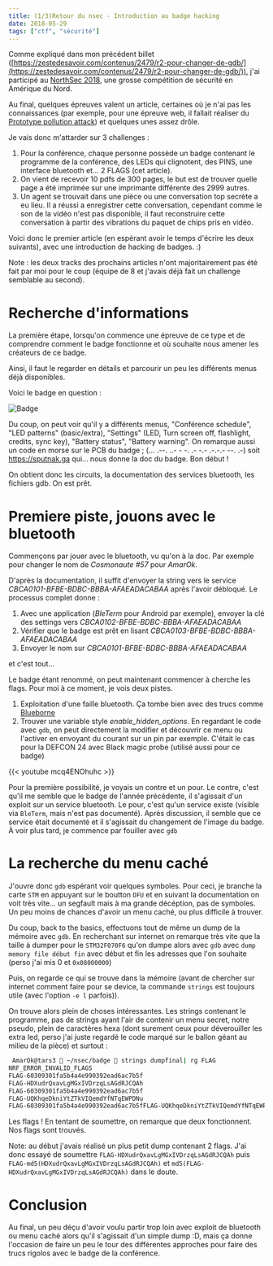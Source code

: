 ```yaml
---
title: (1/3)Retour du nsec - Introduction au badge hacking
date: 2018-05-29
tags: ["ctf", "sécurité"]
---
```


Comme expliqué dans mon précédent billet ([https://zestedesavoir.com/contenus/2479/r2-pour-changer-de-gdb/](https://zestedesavoir.com/contenus/2479/r2-pour-changer-de-gdb/)), j'ai participé au [NorthSec 2018](https://nsec.io/), une grosse compétition de sécurité en Amérique du Nord.

Au final, quelques épreuves valent un article, certaines où je n'ai pas les connaissances (par exemple, pour une épreuve web, il fallait réaliser du [Prototype pollution attack](https://hackerone.com/reports/310443)) et quelques unes assez drôle.

Je vais donc m'attarder sur 3 challenges :

1. Pour la conférence, chaque personne possède un badge contenant le programme de la conférence, des LEDs qui clignotent, des PINS, une interface bluetooth et... 2 FLAGS (cet article).
2. On vient de recevoir 10 pdfs de 300 pages, le but est de trouver quelle page a été imprimée sur une imprimante différente des 2999 autres.
3. Un agent se trouvait dans une pièce ou une conversation top secrète a eu lieu. Il a réussi a enregistrer cette conversation, cependant comme le son de la vidéo n'est pas disponible, il faut reconstruire cette conversation à partir des vibrations du paquet de chips pris en vidéo.

Voici donc le premier article (en espérant avoir le temps d'écrire les deux suivants), avec une introduction de hacking de badges. :)

Note : les deux tracks des prochains articles n'ont majoritairement pas été fait par moi pour le coup (équipe de 8 et j'avais déjà fait un challenge semblable au second).


# Recherche d'informations

La première étape, lorsqu'on commence une épreuve de ce type et de comprendre comment le badge fonctionne et où souhaite nous amener les créateurs de ce badge.

Ainsi, il faut le regarder en détails et parcourir un peu les différents menus déjà disponibles.

Voici le badge en question :

![Badge](/img/dev/nsec/badge.jpg)


Du coup, on peut voir qu'il y a différents menus, "Conférence schedule", "LED patterns" (basic/extra), "Settings" (LED, Turn screen off, flashlight, credits, sync key), "Battery status", "Battery warning". On remarque aussi un code en morse sur le PCB du badge ; (... .--. ..- - -. .- -.- .-.-.- --. .-)  soit https://sputnak.ga qui... nous donne la doc du badge. Bon début !

On obtient donc les circuits, la documentation des services bluetooth, les fichiers gdb. On est prêt.

# Premiere piste, jouons avec le bluetooth

Commençons par jouer avec le bluetooth, vu qu'on à la doc. Par exemple pour changer le nom de *Cosmonaute #57* pour *AmarOk*.

D'après la documentation, il suffit d'envoyer la string vers le service *CBCA0101-BFBE-BDBC-BBBA-AFAEADACABAA* après l'avoir débloqué. Le processus complet donne :

1. Avec une application (*BleTerm* pour Android par exemple), envoyer la clé des settings vers *CBCA0102-BFBE-BDBC-BBBA-AFAEADACABAA*
2. Vérifier que le badge est prêt en lisant *CBCA0103-BFBE-BDBC-BBBA-AFAEADACABAA*
3. Envoyer le nom sur *CBCA0101-BFBE-BDBC-BBBA-AFAEADACABAA*

et c'est tout...

Le badge étant renommé, on peut maintenant commencer à cherche les flags. Pour moi à ce moment, je vois deux pistes.

1. Exploitation d'une faille bluetooth. Ça tombe bien avec des trucs comme [Blueborne](http://www.cnetfrance.fr/news/blueborne-8-failles-dans-le-protocole-bluetooth-des-milliards-d-appareils-touches-39857326.htm)
2. Trouver une variable style *enable_hidden_options*. En regardant le code avec `gdb`, on peut directement la modifier et découvrir ce menu ou l'activer en envoyant du courant sur un pin par exemple. C'était le cas pour la DEFCON 24 avec Black magic probe (utilisé aussi pour ce badge)

{{< youtube mcq4ENOhuhc >}}

Pour la première possibilité, je voyais un contre et un pour. Le contre, c'est qu'il me semble que le badge de l'année précédente, il s'agissait d'un exploit sur un service bluetooth. Le pour, c'est qu'un service existe (visible via `BleTerm`, mais n'est pas documenté). Après discussion, il semble que ce service était documenté et il s'agissait du changement de l'image du badge. À voir plus tard, je commence par fouiller avec `gdb`

# La recherche du menu caché

J'ouvre donc `gdb` espérant voir quelques symboles. Pour ceci, je branche la carte `STM` en appuyant sur le boutton `DFU` et en suivant la documentation on voit très vite... un segfault mais à ma grande décéption, pas de symboles. Un peu moins de chances d'avoir un menu caché, ou plus difficile à trouver.

Du coup, back to the basics, effectuons tout de même un dump de la mémoire avec `gdb`. En recherchant sur internet on remarque très vite que la taille à dumper pour le `STM32F070F6` qu'on dumpe alors avec `gdb` avec `dump memory file début fin` avec début et fin les adresses que l'on souhaite (perso j'ai mis 0 et `0x08000000`)

Puis, on regarde ce qui se trouve dans la mémoire (avant de chercher sur internet comment faire pour se device, la commande `strings` est toujours utile (avec l'option `-e l` parfois)).

On trouve alors plein de choses intéressantes. Les strings contenant le programme, pas de strings ayant l'air de contenir un menu secret, notre pseudo, plein de caractères hexa (dont surement ceux pour déverouiller les extra led, perso j'ai juste regardé le code marqué sur le ballon géant au milieu de la pièce) et surtout :

```bash
 AmarOk@tars3  ~/nsec/badge  strings dumpfinal| rg FLAG
NRF_ERROR_INVALID_FLAGS
FLAG-60309301fa5b4a4e990392ead6ac7b5f
FLAG-HDXudrQxavLgMGxIVDrzqLsAGdRJCQAh
FLAG-60309301fa5b4a4e990392ead6ac7b5f
FLAG-UQKhqeDkniYtZTkVIQemdYfNTqEWPDNu
FLAG-60309301fa5b4a4e990392ead6ac7b5fFLAG-UQKhqeDkniYtZTkVIQemdYfNTqEWPDNu
```

Les flags ! En tentant de soumettre, on remarque que deux fonctionnent. Nos flags sont trouvés.

Note: au début j'avais réalisé un plus petit dump contenant 2 flags. J'ai donc essayé de soumettre `FLAG-HDXudrQxavLgMGxIVDrzqLsAGdRJCQAh` puis `FLAG-md5(HDXudrQxavLgMGxIVDrzqLsAGdRJCQAh)` et `md5(FLAG-HDXudrQxavLgMGxIVDrzqLsAGdRJCQAh)` dans le doute.

# Conclusion

Au final, un peu déçu d'avoir voulu partir trop loin avec exploit de bluetooth ou menu caché alors qu'il s'agissait d'un simple dump :D, mais ça donne l'occasion de faire un peu le tour des différentes approches pour faire des trucs rigolos avec le badge de la conférence.
